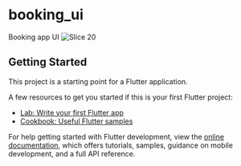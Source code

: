 # booking_ui

Booking app UI
![Slice 20](https://github.com/elBAKRIN/Booking-UI/assets/69627568/004e10f7-e474-4298-aedb-46f02c75ab21)




## Getting Started

This project is a starting point for a Flutter application.

A few resources to get you started if this is your first Flutter project:

- [Lab: Write your first Flutter app](https://docs.flutter.dev/get-started/codelab)
- [Cookbook: Useful Flutter samples](https://docs.flutter.dev/cookbook)

For help getting started with Flutter development, view the
[online documentation](https://docs.flutter.dev/), which offers tutorials,
samples, guidance on mobile development, and a full API reference.
